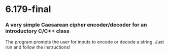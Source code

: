 # 6.179-final
### A very simple Caesarean cipher encoder/decoder for an introductory C/C++ class

The program prompts the user for inputs to encode or decode a string. Just run and follow the instructions!
